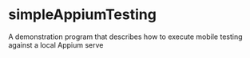 # simpleAppiumTesting
A demonstration program that describes how to execute mobile testing against a local Appium serve
